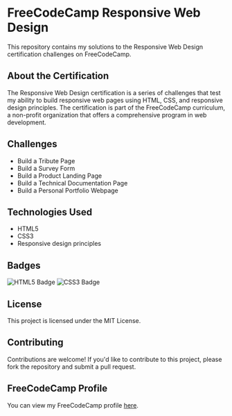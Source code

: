 <!DOCTYPE html>
<html lang="en">
<body>
  <h1>FreeCodeCamp Responsive Web Design</h1>
  <p>This repository contains my solutions to the Responsive Web Design certification challenges on FreeCodeCamp.</p>
  <h2>About the Certification</h2>
  <p>The Responsive Web Design certification is a series of challenges that test my ability to build responsive web pages using HTML, CSS, and responsive design principles. The certification is part of the FreeCodeCamp curriculum, a non-profit organization that offers a comprehensive program in web development.</p>
  <h2>Challenges</h2>
  <ul>
    <li>Build a Tribute Page</li>
    <li>Build a Survey Form</li>
    <li>Build a Product Landing Page</li>
    <li>Build a Technical Documentation Page</li>
    <li>Build a Personal Portfolio Webpage</li>
  </ul>
  <h2>Technologies Used</h2>
  <ul>
    <li>HTML5</li>
    <li>CSS3</li>
    <li>Responsive design principles</li>
  </ul>
  <h2>Badges</h2>
  <img src="https://img.shields.io/badge/HTML5-E34F26?style=for-the-badge&logo=html5&logoColor=white" alt="HTML5 Badge">
  <img src="https://img.shields.io/badge/CSS3-1572B6?style=for-the-badge&logo=css3&logoColor=white" alt="CSS3 Badge">
  <h2>License</h2>
  <p>This project is licensed under the MIT License.</p>
  <h2>Contributing</h2>
  <p>Contributions are welcome! If you'd like to contribute to this project, please fork the repository and submit a pull request.</p>
  <h2>FreeCodeCamp Profile</h2>
  <p>You can view my FreeCodeCamp profile <a href="https://www.freecodecamp.org/Y1hY1__">here</a>.</p>
</body>
</html>
